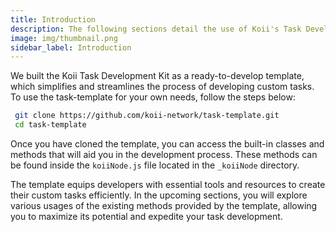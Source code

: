 ```yaml
---
title: Introduction
description: The following sections detail the use of Koii's Task Development Kit, which provides key components that will make it much easier to get started.
image: img/thumbnail.png
sidebar_label: Introduction
---
```


We built the Koii Task Development Kit as a ready-to-develop template, which simplifies and streamlines the process of developing custom tasks. To use the task-template for your own needs, follow the steps below:

```bash
 git clone https://github.com/koii-network/task-template.git
 cd task-template
```

Once you have cloned the template, you can access the built-in classes and methods that will aid you in the development process. These methods can be found inside the `koiiNode.js` file located in the `_koiiNode` directory.

The template equips developers with essential tools and resources to create their custom tasks efficiently. In the upcoming sections, you will explore various usages of the existing methods provided by the template, allowing you to maximize its potential and expedite your task development.
